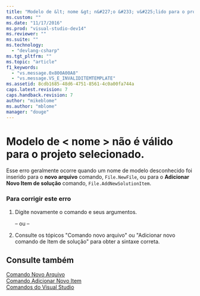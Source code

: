 ```yaml
---
title: "Modelo de &lt; nome &gt; n&#227;o &#233; v&#225;lido para o projeto selecionado. | Microsoft Docs"
ms.custom: ""
ms.date: "11/17/2016"
ms.prod: "visual-studio-dev14"
ms.reviewer: ""
ms.suite: ""
ms.technology: 
  - "devlang-csharp"
ms.tgt_pltfrm: ""
ms.topic: "article"
f1_keywords: 
  - "vs.message.0x800A00A8"
  - "vs.message.VS_E_INVALIDITEMTEMPLATE"
ms.assetid: 8cdb1685-48d6-4751-8561-4c0a00fa744a
caps.latest.revision: 7
caps.handback.revision: 7
author: "mikeblome"
ms.author: "mblome"
manager: "douge"
---
```

# Modelo de &lt; nome &gt; n&#227;o &#233; v&#225;lido para o projeto selecionado.
Esse erro geralmente ocorre quando um nome de modelo desconhecido foi inserido para o **novo arquivo** comando, `File.NewFile`, ou para o **Adicionar Novo Item de solução** comando, `File.AddNewSolutionItem`.  
  
### Para corrigir este erro  
  
1.  Digite novamente o comando e seus argumentos.  
  
     – ou –  
  
2.  Consulte os tópicos "Comando novo arquivo" ou "Adicionar novo comando de Item de solução" para obter a sintaxe correta.  
  
## Consulte também  
 [Comando Novo Arquivo](../ide/reference/new-file-command.md)   
 [Comando Adicionar Novo Item](../ide/reference/add-new-item-command.md)   
 [Comandos do Visual Studio](../ide/reference/visual-studio-commands.md)
